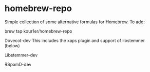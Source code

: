 # homebrew-repo

Simple collection of some alternative formulas for Homebrew. To add:

brew tap kour1er/homebrew-repo

Dovecot-dev
    This includes the xaps plugin and support of libstemmer (below)

Libstemmer-dev

RSpamD-dev
